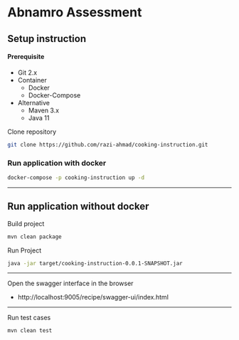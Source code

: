 # Abnamro Assessment

## Setup instruction

#### Prerequisite

- Git 2.x
- Container 
  - Docker 
  - Docker-Compose
- Alternative
  - Maven 3.x
  - Java 11

Clone repository

```bash
git clone https://github.com/razi-ahmad/cooking-instruction.git
```

### Run application with docker

  ```bash
  docker-compose -p cooking-instruction up -d
  ```
-----------------------------------------
## Run application without docker 
Build project

  ```bash
  mvn clean package
  ```
Run Project
  ```bash
  java -jar target/cooking-instruction-0.0.1-SNAPSHOT.jar
  ```
-----------------------------------------

Open the swagger interface in the browser

* http://localhost:9005/recipe/swagger-ui/index.html

-----------------------------------------

Run test cases

  ```bash
  mvn clean test
  ```
